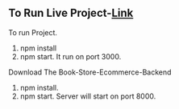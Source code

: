 <h2>To Run Live Project-<a href="https://book-store3.herokuapp.com/">Link</a></h2>



To run Project.
1. npm install
2. npm start.
It run on port 3000.

Download The Book-Store-Ecommerce-Backend
1. npm install.
2. npm start.
Server will start on port 8000.
